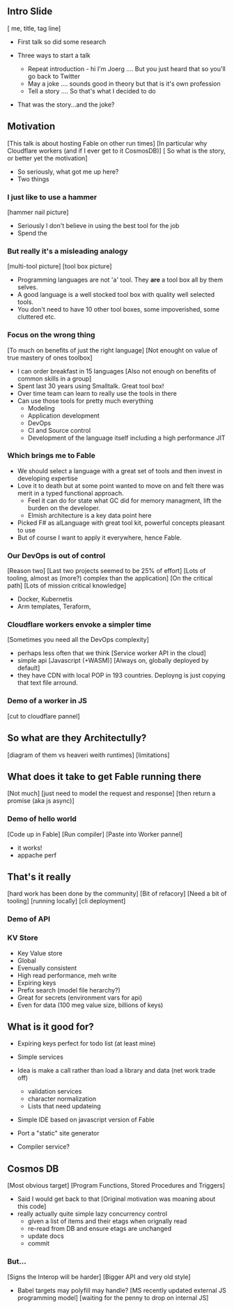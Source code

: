 ## Intro Slide
[ me, title, tag line]
* First talk so did some research
* Three ways to start a talk
  * Repeat introduction - hi I'm Joerg .... But you just heard that so you'll go back to Twitter
  * May a joke .... sounds good in theory but that is it's own profession
  * Tell a story .... So that's what I decided to do

* That was the story...and the joke?

## Motivation
[This talk is about hosting Fable on other run times]
[In particular why Cloudflare workers (and if I ever get to it CosmosDB)]
[ So what is the story, or better yet the motivation]

* So seriously, what got me up here?
* Two things

### I just like to use a hammer
[hammer nail picture]
* Seriously I don't believe in using the best tool for the job
* Spend the 

### But really it's a misleading analogy
[multi-tool picture]
[tool box picture]
* Programming languages are not 'a' tool. They **are** a tool box all by them selves. 
* A good language is a well stocked tool box with quality well selected tools.
* You don't need to have 10 other tool boxes, some impoverished, some cluttered etc.

### Focus on the wrong thing
[To much on benefits of just the right language]
[Not enought on value of true mastery of ones toolbox]
* I can order breakfast in 15 languages
[Also not enough on benefits of common skills in a group]
* Spent last 30 years using Smalltalk. Great tool box!
* Over time team can learn to really use the tools in there
* Can use those tools for pretty much everything
    * Modeling
    * Application development
    * DevOps
    * CI and Source control
    * Development of the language itself including a high performance JIT

### Which brings me to Fable
* We should select a language with a great set of tools and then invest in developing expertise
* Love it to death but at some point wanted to move on and felt there was merit in a typed functional approach. 
    * Feel it can do for state what GC did for memory managment, lift the burden on the developer. 
    * Elmish architecture is a key data point here
* Picked F# as alLanguage with great tool kit, powerful concepts pleasant to use
* But of course I want to apply it everywhere, hence Fable.

### Our **DevOps** is out of control
[Reason two]
[Last two projects seemed to be 25% of effort]
[Lots of tooling, almost as (more?)  complex than the application]
[On the critical path]
[Lots of mission critical knowledge]
* Docker, Kubernetis
* Arm templates, Teraform, 

### Cloudflare workers envoke a simpler time
[Sometimes you need all the DevOps complexity] 
* perhaps less often that we think
[Service worker API in the cloud]
* simple api 
[Javascript (+WASM)]
[Always on, globally deployed by default]
* they have CDN with local POP in 193 countries. Deployng is just copying that text file arround.

### Demo of a worker in JS
[cut to cloudflare pannel]

## So what are they Architectully?
[diagram of them vs heaveri weith runtimes]
[limitations]

## What does it take to get Fable running there
[Not much]
[just need to model the request and response]
[then return a promise (aka js async)]

### Demo of hello world 
[Code up in Fable]
[Run compiler]
[Paste into Worker pannel]
* it works!
* appache perf

## That's it really
[hard work has been done by the community]
[Bit of refacory]
[Need a bit of tooling]
[running locally]
[cli deployment]

### Demo of API

### KV Store
* Key Value store
* Global
* Evenually consistent
* High read performance, meh write
* Expiring keys
* Prefix search (model file herarchy?)
* Great for secrets (environment vars for api)
* Even for data (100 meg value size, billions of keys)

## What is it good for?
* Expiring keys perfect for todo list (at least mine)
* Simple services
* Idea is make a call rather than load a library and data (net work trade off)
  * validation services
  * character normalization
  * Lists that need updateing

* Simple IDE based on javascript version of Fable
* Port a "static" site generator
* Compiler service?

## Cosmos DB
[Most obvious target]
[Program Functions, Stored Procedures and Triggers]
* Said I would get back to that
[Original motivation was moaning about this code]
* really actually quite simple lazy concurrency control
  * given a list of items and their etags when orignally read
  * re-read from DB and ensure etags are unchanged
  * update docs
  * commit


### But...
[Signs the Interop will be harder]
[Bigger API and very old style]
* Babel targets may polyfill may handle?
[MS recently updated external JS programming model]
[waiting for the penny to drop on internal JS]
